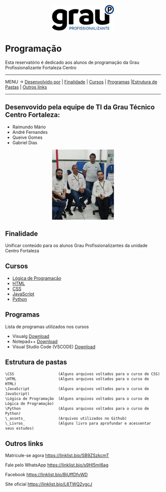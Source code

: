 <div align="center">
<img src="_assets_/logo.svg" alt="Texto Alternativo" width="200px">
</div>

# Programação

Esta reservatório é dedicado aos alunos de programação da Grau Profissionalizante Fortaleza Centro

-----
MENU -> [Desenvolvido por](#desenvolvido-por) | [Finalidade](#finalidade) | [Cursos](#cursos) | [Programas](#programas) |[Estrutura de Pastas](#estrutura-de-pastas) | [Outros links](#links)

-----

<a name="desenvolvido-por"></a>
## Desenvovido pela equipe de TI da Grau Técnico Centro Fortaleza:

- Raimundo Mário
- André Fernandes
- Queive Gomes
- Gabriel Dias
<div align="center">
<img src="_assets_/equipe_ti.png" alt="Texto Alternativo" width="200px">
</div>

<a name="finalidade"></a>
## Finalidade
Unificar conteúdo para os alunos Grau Profissionalizantes da unidade Centro Fortaleza

<a name="cursos"></a>
## Cursos
- [Lógica de Programação](/Lógica%20de%20Programação/)
- [HTML](/HTML/)
- [CSS](/CSS/)
- [JavaScript](/JavaScript/)
- [Python](/Python/)

<a name="programas"></a>
## Programas
Lista de programas utilizados nos cursos
- Visualg [Download](./_assets_/visualg3.0.7.rar)
- Notepad++ [Download](https://notepad-plus-plus.org/downloads)
- Visual Studio Code (VSCODE) [Download](https://code.visualstudio.com/download)

<a name="estrutura-de-pastas"></a>
## Estrutura de pastas

```
\CSS                    (Alguns arquivos voltados para o curso de CSS)
\HTML                   (Alguns arquivos voltados para o curso de HTML)
\JavaScript             (Alguns arquivos voltados para o curso de JavaScript)
\Lógica de Programação  (Alguns arquivos voltados para o curso de Lógica de Programação)
\Python                 (Alguns arquivos voltados para o curso de Python)
\_assets_               (Arquivos utilizados no Github)
\_Livros_               (Alguns livro para aprofundar e acessentar seus estudos)

```

<a name="links"></a>
## Outros links

Matricule-se agora https://linklist.bio/SB9ZSzkcmT

Fale pelo WhatsApp https://linklist.bio/s9Hl5mI6ag

Facebook https://linklist.bio/BjUffDfvWD

Site oficial https://linklist.bio/L6TWQ2vgcJ
